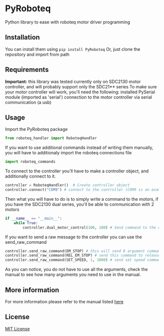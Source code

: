 # PyRoboteq

Python library to ease with roboteq motor driver programming


## Installation

You can install them using 
```pip install PyRoboteq```
Or, just clone the repository and import from path


## Requirements 

**Important:** this library was tested currently only on SDC2130 motor controller, and will probably support only the SDC21** series
To make sure your motor controller will work, you'll need the following:
installed PySerial module (imported as 'serial')
connection to the motor controller via serial communication (a usb)


## Usage

Import the PyRoboteq package
```python
from roboteq_handler import RoboteqHandler
```
If you want to use additional commands instead of writing them manually, you will have to additionaly import the roboteq connections file
```python
import roboteq_commands
```
To connect to the controller you'll have to make a controller object, and additionally connect to it.
```python
controller = RoboteqHandler()  # Create controller object
controller.connect("COM9") # connect to the controller (COM9 is an example for windows)
```
Then what you will have to do is to simply write a command to the motors, if you have the SDC2130 dual series, you'll be able to communication with 2 motors
```python
if __name__ == "__main__":
    while True:
        controller.dual_motor_control(100, 100) # Send command to the controller
```

If you want to send a raw message to the controller you can use the send_raw_command
```python
controller.send_raw_command(EM_STOP) # this will send 0 argument command for emergency stop
controller.send_raw_command(REL_EM_STOP) # send this command to release it
controller.send_raw_command(SET_SPEED, 1, 1000) # send set speed command to channel 1 (first argument) with the value of up to 1000 RPM (second argument)
```
As you can notice, you do not have to use all the arguments, check the manual to see how many arguments you need to use in the manual.

## More information
For more information please refer to the manual listed [here](https://www.roboteq.com/docman-list/motor-controllers-documents-and-files/documentation/user-manual/272-roboteq-controllers-user-manual-v17/file)

## License
[MIT License](https://choosealicense.com/licenses/mit/)

